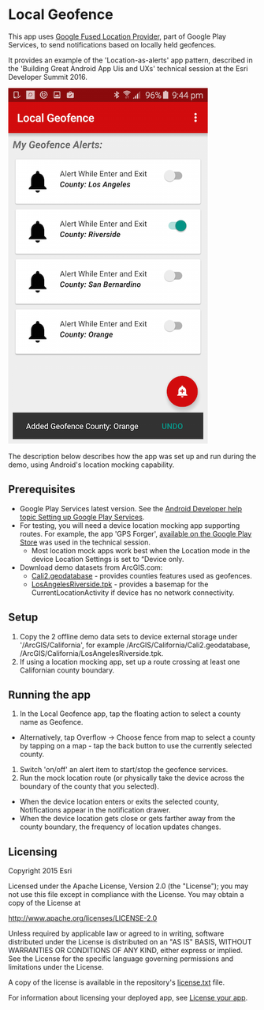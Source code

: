 Local Geofence
=======================
This app uses [Google Fused Location Provider](https://developer.android.com/google/play-services/location.html), part of Google Play Services, to send notifications based on locally held geofences.

It provides an example of the 'Location-as-alerts' app pattern, described in the 'Building Great Android App Uis and UXs' technical session at the Esri Developer Summit 2016.

![Geofence Notifications](Screenshot_GeofenceAlerts.png)

The description below describes how the app was set up and run during the demo, using Android's location mocking capability.

## Prerequisites
- Google Play Services latest version. See the [Android Developer help topic Setting up Google Play Services](http://developer.android.com/google/play-services/setup.html).
- For testing, you will need a device location mocking app supporting routes. For example, the app 'GPS Forger', [available on the Google Play Store](https://play.google.com/store/apps/details?id=com.ocd.dev.gpsforger&hl=en) was used in the technical session.
  - Most location mock apps work best when the Location mode in the device Location Settings is set to “Device only.
- Download demo datasets from ArcGIS.com:
  - [Cali2.geodatabase](http://www.arcgis.com/home/item.html?id=2228cbc5d00f491c9d9763bdf3f1fb92) - provides counties features used as geofences.
  - [LosAngelesRiverside.tpk](http://www.arcgis.com/home/item.html?id=8dcacb3dc08c4e299bcc2328af5b1110) - provides a basemap for the CurrentLocationActivity if device has no network connectivity.

## Setup
1. Copy the 2 offline demo data sets to device external storage under '/ArcGIS/California', for example /ArcGIS/California/Cali2.geodatabase, /ArcGIS/California/LosAngelesRiverside.tpk.
1. If using a location mocking app, set up a route crossing at least one Californian county boundary.

## Running the app
1. In the Local Geofence app, tap the floating action to select a county name as Geofence.
  - Alternatively, tap Overflow -> Choose fence from map to select a county by tapping on a map - tap the back button to use the currently selected county.
1. Switch 'on/off' an alert item to start/stop the geofence services.
1. Run the mock location route (or physically take the device across the boundary of the county that you selected).
 - When the device location enters or exits the selected county, Notifications appear in the notification drawer.
 - When the device location gets close or gets farther away from the county boundary, the frequency of location updates changes.

## Licensing
Copyright 2015 Esri

Licensed under the Apache License, Version 2.0 (the "License"); you may not use this file except in compliance with the License. You may obtain a copy of the License at

http://www.apache.org/licenses/LICENSE-2.0

Unless required by applicable law or agreed to in writing, software distributed under the License is distributed on an "AS IS" BASIS, WITHOUT WARRANTIES OR CONDITIONS OF ANY KIND, either express or implied. See the License for the specific language governing permissions and limitations under the License.

A copy of the license is available in the repository's [license.txt](https://github.com/Esri/arcgis-runtime-demos-android/blob/master/license.txt) file.

For information about licensing your deployed app, see [License your app](https://developers.arcgis.com/android/guide/license-your-app.htm).
